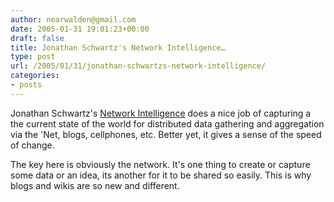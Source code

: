 ```yaml
---
author: nearwalden@gmail.com
date: 2005-01-31 19:01:23+00:00
draft: false
title: Jonathan Schwartz's Network Intelligence…
type: post
url: /2005/01/31/jonathan-schwartzs-network-intelligence/
categories:
- posts
---
```


Jonathan Schwartz's [Network Intelligence](//blogs.sun.com/roller/page/jonathan/20050117#we_will_be_simpler") does a nice job of capturing a the current state of the world for distributed data gathering and aggregation via the 'Net, blogs, cellphones, etc.  Better yet, it gives a sense of the speed of change.  













The key here is obviously the network.  It's one thing to create or capture some data or an idea, its another for it to be shared so easily.  This is why blogs and wikis are so new and different.



